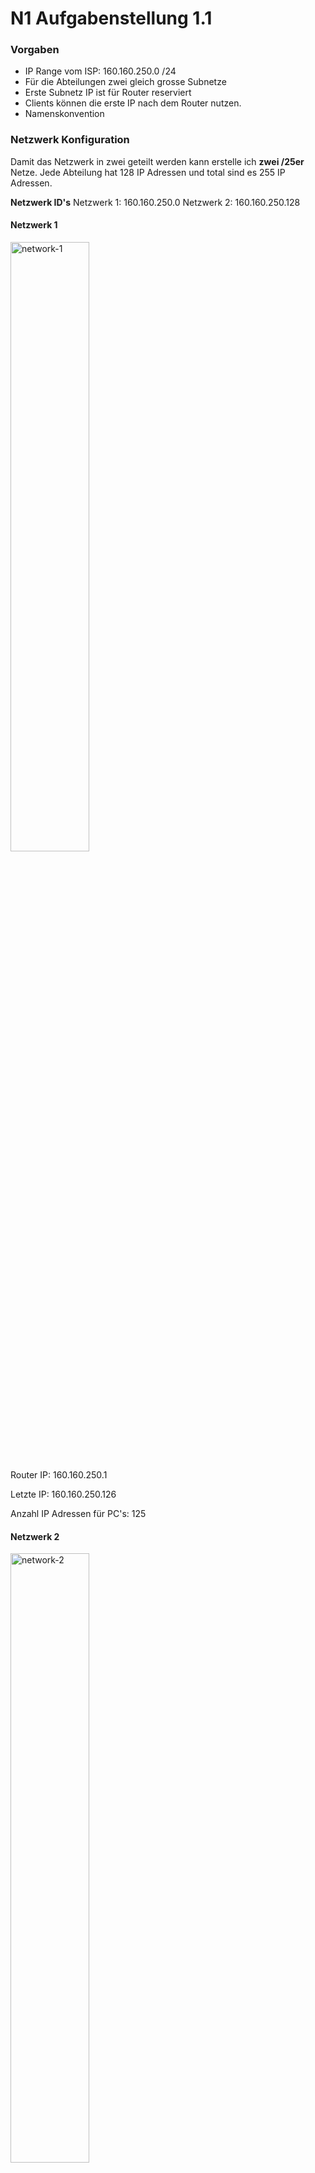 # N1 Aufgabenstellung 1.1

### Vorgaben
- IP Range vom ISP: 160.160.250.0 /24
- Für die Abteilungen zwei gleich grosse Subnetze
- Erste Subnetz IP ist für Router reserviert
- Clients können die erste IP nach dem Router nutzen. 
- Namenskonvention

### Netzwerk Konfiguration
Damit das Netzwerk in zwei geteilt werden kann erstelle ich **zwei /25er** Netze. Jede Abteilung hat 128 IP Adressen und total sind es 255 IP Adressen. 

**Netzwerk ID's**
Netzwerk 1: 160.160.250.0
Netzwerk 2: 160.160.250.128

#### Netzwerk 1

<img width=50% height=50% alt="network-1" src="https://github.com/user-attachments/assets/319f1236-8553-40ee-a378-5c77bba3e31c">

Router IP: 160.160.250.1

Letzte IP: 160.160.250.126

Anzahl IP Adressen für PC's: 125

#### Netzwerk 2

<img width=50% height=50% alt="network-2" src="https://github.com/user-attachments/assets/1ad8642d-c88c-4529-bbbe-4c876a57a84f">

Router IP: 160.160.250.129

Erste IP: 160.160.250.130

Letzte IP: 160.160.250.254

Anzahl IP Adressen für PC's: 125

### Umsetzung
Hier ist eine visuelle Übersicht vom Netzwerk. 

<img width=50% height=50% alt="network-overview" src="https://github.com/user-attachments/assets/4090d468-5f59-4d52-bc1f-dc8c9e3bf9c0">

#### Router Konfiguration
<img width=50% height=50% alt="routerconfig" src="https://github.com/user-attachments/assets/3f09b989-970d-443c-94c1-9610b143fe05">

Auf dem Router sind zwei Interfaces mit den IP Adressen 160.160.250.1 und 160.160.250.129. Auf diese IP Adressen gehen die Hosts, um mit anderen Hosts zu kommunizieren. 

#### PC Konfiguration
<img width=50% height=50% alt="pc-01-config" src="https://github.com/user-attachments/assets/a814b45c-7858-4b22-93ad-b1933910980b">

Auf dem Bild ist PC-01 mit der ersten IP Adresse im Netzwerk. Der zweite PC hat die letzte IP Adresse. Hier eine Liste für eine bessere Übersicht. 

